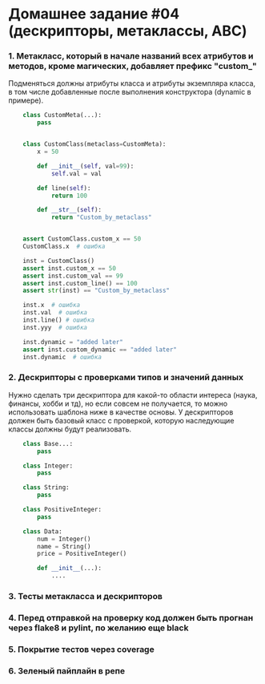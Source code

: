 # Домашнее задание #04 (дескрипторы, метаклассы, ABC)

### 1. Метакласс, который в начале названий всех атрибутов и методов, кроме магических, добавляет префикс "custom_"
  Подменяться должны атрибуты класса и атрибуты экземпляра класса, в том числе добавленные после выполнения конструктора (dynamic в примере).

```py
    class CustomMeta(...):
        pass


    class CustomClass(metaclass=CustomMeta):
        x = 50

        def __init__(self, val=99):
            self.val = val

        def line(self):
            return 100

        def __str__(self):
            return "Custom_by_metaclass"


    assert CustomClass.custom_x == 50
    CustomClass.x  # ошибка

    inst = CustomClass()
    assert inst.custom_x == 50
    assert inst.custom_val == 99
    assert inst.custom_line() == 100
    assert str(inst) == "Custom_by_metaclass"

    inst.x  # ошибка
    inst.val  # ошибка
    inst.line() # ошибка
    inst.yyy  # ошибка

    inst.dynamic = "added later"
    assert inst.custom_dynamic == "added later"
    inst.dynamic  # ошибка
```


### 2. Дескрипторы с проверками типов и значений данных
  Нужно сделать три дескриптора для какой-то области интереса (наука, финансы, хобби и тд), но если совсем не получается, то можно использовать шаблона ниже в качестве основы.
  У дескрипторов должен быть базовый класс с проверкой, которую наследующие классы должны будут реализовать.

```py
    class Base...:
        pass

    class Integer:
        pass

    class String:
        pass

    class PositiveInteger:
        pass

    class Data:
        num = Integer()
        name = String()
        price = PositiveInteger()

        def __init__(...):
            ....
```


### 3. Тесты метакласса и дескрипторов

### 4. Перед отправкой на проверку код должен быть прогнан через flake8 и pylint, по желанию еще black

### 5. Покрытие тестов через coverage

### 6. Зеленый пайплайн в репе
